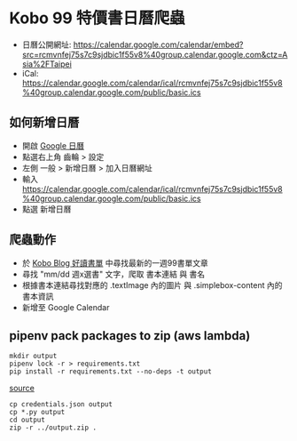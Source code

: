# Kobo 99 特價書日曆爬蟲
- 日曆公開網址: https://calendar.google.com/calendar/embed?src=rcmvnfej75s7c9sjdbic1f55v8%40group.calendar.google.com&ctz=Asia%2FTaipei
- iCal: https://calendar.google.com/calendar/ical/rcmvnfej75s7c9sjdbic1f55v8%40group.calendar.google.com/public/basic.ics

## 如何新增日曆
- 開啟 [Google 日曆](https://calendar.google.com/)
- 點選右上角 齒輪 > 設定
- 左側 一般 > 新增日曆 > 加入日曆網址
- 輸入 https://calendar.google.com/calendar/ical/rcmvnfej75s7c9sjdbic1f55v8%40group.calendar.google.com/public/basic.ics
- 點選 新增日曆

## 爬蟲動作
- 於 [Kobo Blog 好讀書單](https://tw.news.kobo.com/%E5%B0%88%E9%A1%8C%E4%BC%81%E5%8A%83/%E5%A5%BD%E8%AE%80%E6%9B%B8%E5%96%AE) 中尋找最新的一週99書單文章
- 尋找 "mm/dd 週x選書" 文字，爬取 書本連結 與 書名
- 根據書本連結尋找對應的 .textImage 內的圖片 與 .simplebox-content 內的書本資訊
- 新增至 Google Calendar

## pipenv pack packages to zip (aws lambda)
```shell
mkdir output
pipenv lock -r > requirements.txt
pip install -r requirements.txt --no-deps -t output
```
[source](https://github.com/pypa/pipenv/issues/2705#issuecomment-410949164)

```shell
cp credentials.json output
cp *.py output
cd output
zip -r ../output.zip .
```